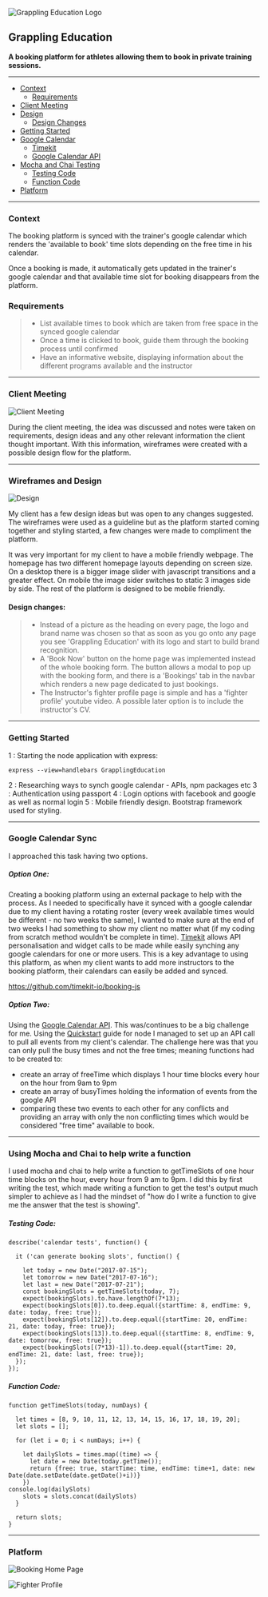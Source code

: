 ![Grappling Education Logo](https://lh3.googleusercontent.com/-YBlptLlddw0/WTdah_YSWwI/AAAAAAAAALU/DS9d9ou5FokEqmWORsDVbKXAohLLBJk8wCLcB/s800/GrapplingEducation.png "GrapplingEducation.png")


## Grappling Education 

**A booking platform for athletes allowing them to book in private training sessions.**

----------

- [Context](#context)
  * [Requirements](#requirements)
- [Client Meeting](#client-meeting)
- [Design](#wireframes-and-design)
  * [Design Changes](#design-changes)
- [Getting Started](#getting-started)
- [Google Calendar](#google-calendar-sync)
  * [Timekit](#option-one)
  * [Google Calendar API](#option-two)
- [Mocha and Chai Testing](#using-mocha-and-chai-to-help-write-a-function)
  * [Testing Code](#testing-code)
  * [Function Code](#function-code)
- [Platform](#platform)

------

### Context

The booking platform is synced with the trainer's google calendar which renders the 'available to book' time slots depending on the free time in his calendar.

Once a booking is made, it automatically gets updated in the trainer's google calendar and that available time slot for booking disappears from the platform.

### Requirements

>- List available times to book which are taken from free space in the synced google calendar
>- Once a time is clicked to book, guide them through the booking process until confirmed
>- Have an informative website, displaying information about the different programs available and the instructor

----------

### Client Meeting

![Client Meeting](https://lh3.googleusercontent.com/-WlGPWZtgiHA/WTeDuCR3dII/AAAAAAAAAL4/FwBKI0n4D7EU8QMvIMITPfQGgZ6S6sTEACLcB/s800/FullSizeRender+%25285%2529.jpg "Client Meeting")

During the client meeting, the idea was discussed and notes were taken on requirements, design ideas and any other relevant information the client thought important. With this information, wireframes were created with a possible design flow for the platform.

----------

### Wireframes and Design

![Design](https://lh3.googleusercontent.com/-6Mti_9FqXbs/WTeELqBIKKI/AAAAAAAAAMA/gagMnC7B6f4k9eYw_NKaqdKR9Ke1uM9vwCLcB/s800/IMG_1533.JPG "Design")

My client has a few design ideas but was open to any changes suggested. The wireframes were used as a guideline but as the platform started coming together and styling started, a few changes were made to compliment the platform.

It was very important for my client to have a mobile friendly webpage. The homepage has two different homepage layouts depending on screen size. 
On a desktop there is a bigger image slider with javascript transitions and a greater effect.
On mobile the image sider switches to static 3 images side by side.
The rest of the platform is designed to be mobile friendly.

#### Design changes:

>- Instead of a picture as the heading on every page, the logo and brand name was chosen so that as soon as you go onto any page you see 'Grappling Education' with its logo and start to build brand recognition.
>- A 'Book Now' button on the home page was implemented instead of the whole booking form. The button allows a modal to pop up with the booking form, and there is a 'Bookings' tab in the navbar which renders a new page dedicated to just bookings.
>- The Instructor's fighter profile page is simple and has a 'fighter profile' youtube video. A possible later option is to include the instructor's CV.

----------

### Getting Started 

1 : Starting the node application with express:
```
express --view=handlebars GrapplingEducation
```
2 :  Researching ways to synch google calendar - APIs, npm packages etc
3 : Authentication using passport 
4 : Login options with facebook and google as well as normal login
5 : Mobile friendly design. Bootstrap framework used for styling.

----------

### Google Calendar Sync

I approached this task having two options.

##### **Option One**: 
Creating a booking platform using an external package to help with the process. As I needed to specifically have it synced with a google calendar due to my client having a rotating roster (every week available times would be different - no two weeks the same), I wanted to make sure at the end of two weeks I had something to show my client no matter what (if my coding from scratch method wouldn't be complete in time).
[Timekit](https://www.timekit.io/) allows API personalisation and widget calls to be made while easily synching any google calendars for one or more users. 
This is a key advantage to using this platform, as when my client wants to add more instructors to the booking platform, their calendars can easily be added and synced. 

https://github.com/timekit-io/booking-js

##### **Option Two**:
Using the [Google Calendar API](https://developers.google.com/google-apps/calendar/). This was/continues to be a big challenge for me. Using the [Quickstart](https://developers.google.com/google-apps/calendar/quickstart/nodejs) guide for node I managed to set up an API call to pull all events from my client's calendar. 
The challenge here was that you can only pull the busy times and not the free times; meaning functions had to be created to:

- create an array of freeTime which displays 1 hour time blocks every hour on the hour from 9am to 9pm
- create an array of busyTimes holding the information of events from the google API
- comparing these two events to each other for any conflicts and providing an array with only the non conflicting times which would be considered "free time" available to book.

----------

### Using Mocha and Chai to help write a function

I used mocha and chai to help write a function to getTimeSlots of one hour time blocks on the hour, every hour from 9 am to 9pm. I did this by first writing the test, which made writing a function to get the test's output much simpler to achieve as I had the mindset of "how do I write a function to give me the answer that the test is showing".

##### **Testing Code:**
```
describe('calendar tests', function() {

  it ('can generate booking slots', function() {

    let today = new Date("2017-07-15");
    let tomorrow = new Date("2017-07-16");
    let last = new Date("2017-07-21");
    const bookingSlots = getTimeSlots(today, 7);
    expect(bookingSlots).to.have.lengthOf(7*13);
    expect(bookingSlots[0]).to.deep.equal({startTime: 8, endTime: 9, date: today, free: true});
    expect(bookingSlots[12]).to.deep.equal({startTime: 20, endTime: 21, date: today, free: true});
    expect(bookingSlots[13]).to.deep.equal({startTime: 8, endTime: 9, date: tomorrow, free: true});
    expect(bookingSlots[(7*13)-1]).to.deep.equal({startTime: 20, endTime: 21, date: last, free: true});
  });
});
```
##### **Function Code:**

```
function getTimeSlots(today, numDays) {

  let times = [8, 9, 10, 11, 12, 13, 14, 15, 16, 17, 18, 19, 20];
  let slots = [];

  for (let i = 0; i < numDays; i++) {

    let dailySlots = times.map((time) => {
      let date = new Date(today.getTime());
      return {free: true, startTime: time, endTime: time+1, date: new Date(date.setDate(date.getDate()+i))}
    })
console.log(dailySlots)
    slots = slots.concat(dailySlots)
  }

  return slots;
} 
```

----------

### Platform

![Booking Home Page](https://lh3.googleusercontent.com/-Zi79bCRNjeY/WTeVYK7ZPCI/AAAAAAAAAMc/jpN2CBIrn84z2RRStIE3OhbhVUWBqbkkwCLcB/s800/Screen+Shot+2017-06-07+at+3.51.40+pm.png "Screen Shot 2017-06-07 at 3.51.40 pm.png")

![Fighter Profile](https://lh3.googleusercontent.com/-YNh_AmK5uhQ/WTeVeVy3VqI/AAAAAAAAAMk/O7fLJ8arqlAcVyQvMmuO163uf9khFXSkQCLcB/s800/Screen+Shot+2017-06-07+at+3.52.06+pm.png "Screen Shot 2017-06-07 at 3.52.06 pm.png")

